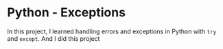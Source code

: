 # Python - Exceptions

In this project, I learned handling errors and exceptions in Python with `try` and `except`.
And I did this project
